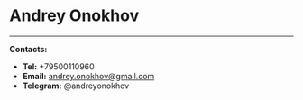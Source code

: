 # Andrey Onokhov
---
**Contacts:**

* **Tel:** +79500110960
* **Email:** andrey.onokhov@gmail.com
* **Telegram:** @andreyonokhov



